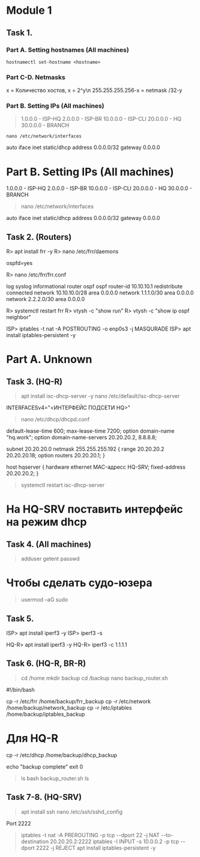 # Module 1
## Task 1.

### Part A. Setting hostnames (All machines)

```
hostnamectl set-hostname <hostname>
```
### Part C-D. Netmasks

x = Количество хостов, x = 2^y\n
255.255.255.256-x = netmask
/32-y

### Part B. Setting IPs (All machines)

>1.0.0.0 - ISP-HQ
>2.0.0.0 - ISP-BR
>10.0.0.0 - ISP-CLI
>20.0.0.0 - HQ
>30.0.0.0 - BRANCH

```
nano /etc/network/interfaces
```
auto <interface>
iface <interface> inet static/dhcp
address 0.0.0.0/32
gateway 0.0.0.0 
# Part B. Setting IPs (All machines)

1.0.0.0 - ISP-HQ
2.0.0.0 - ISP-BR
10.0.0.0 - ISP-CLI
20.0.0.0 - HQ
30.0.0.0 - BRANCH

> nano /etc/network/interfaces

auto <interface>
iface <interface> inet static/dhcp
address 0.0.0.0/32
gateway 0.0.0.0 



## Task 2. (Routers)

R> apt install frr -y
R> nano /etc/frr/daemons

ospfd=yes

R> nano /etc/frr/frr.conf

log syslog informational
router ospf
 ospf router-id 10.10.10.1
 redistribute connected
 network 10.10.10.0/28 area 0.0.0.0
 network 1.1.1.0/30 area 0.0.0.0
 network 2.2.2.0/30 area 0.0.0.0

R> systemctl restart frr
R> vtysh -c "show run"
R> vtysh -c "show ip ospf neighbor"

ISP> iptables -t nat -A POSTROUTING -o enp0s3 -j MASQURADE
ISP> apt install iptables-persistent -y

# Part A. Unknown



## Task 3. (HQ-R)

> apt install isc-dhcp-server -y
> nano /etc/default/isc-dhcp-server 

INTERFACESv4="<ИНТЕРФЕЙС ПОДСЕТИ HQ>"

> nano /etc/dhcp/dhcpd.conf

default-lease-time 600;
max-lease-time 7200;
option domain-name "hq.work";
option domain-name-servers 20.20.20.2, 8.8.8.8;

subnet 20.20.20.0 netmask 255.255.255.192 {
 range 20.20.20.2 20.20.20.18;
 option routers 20.20.20.1;
}

host hqserver {
 hardware ethernet MAC-адресс HQ-SRV;
 fixed-address 20.20.20.2;
}

> systemctl restart isc-dhcp-server

# На HQ-SRV поставить интерфейс на режим dhcp



## Task 4. (All machines)

> adduser <name>
> getent passwd

# Чтобы сделать судо-юзера
> usermod –aG sudo <name> 



## Task 5. 

ISP> apt install iperf3 -y
ISP> iperf3 -s

HQ-R> apt install iperf3 -y
HQ-R> iperf3 -c 1.1.1.1



## Task 6. (HQ-R, BR-R)

> cd /home
> mkdir backup
> cd /backup
> nano backup_router.sh

#!/bin/bash

cp -r /etc/frr /home/backup/frr_backup
cp -r /etc/network /home/backup/network_backup
cp -r /etc/iptables /home/backup/iptables_backup
# Для HQ-R
cp -r /etc/dhcp /home/backup/dhcp_backup

echo "backup complete"
exit 0

> ls
> bash backup_router.sh
> ls



## Task 7-8. (HQ-SRV)

> apt install ssh
> nano /etc/ssh/sshd_config

Port 2222

> iptables -t nat -A PREROUTING -p tcp --dport 22 -j NAT --to-destination 20.20.20.2:2222
> iptables -I INPUT -s 10.0.0.2 -p tcp --dport 2222 -j REJECT
> apt install iptables-persistent -y









